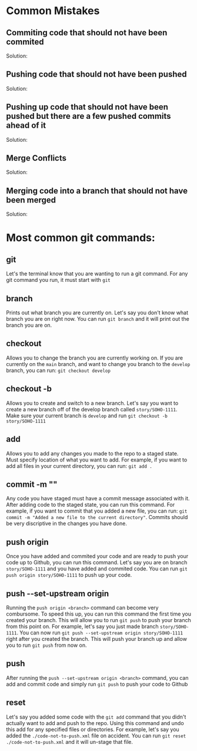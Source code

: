 # Common Mistakes
## Commiting code that should not have been commited
Solution:
## Pushing code that should not have been pushed
Solution:
## Pushing up code that should not have been pushed but there are a few pushed commits ahead of it
Solution:
## Merge Conflicts
Solution:
## Merging code into a branch that should not have been merged
Solution:
# Most common git commands:

## git
Let's the terminal know that you are wanting to run a git command. For any git command you run, it must start with `git`

## branch
Prints out what branch you are currently on. Let's say you don't know what branch you are on right now. You can run `git branch` and it will print out the branch you are on.

## checkout <branch name>
Allows you to change the branch you are currently working on. If you are currently on the `main` branch, and want to change you branch to the `develop` branch,
you can run: `git checkout develop`

## checkout -b <branch name>
Allows you to create and switch to a new branch. Let's say you want to create a new branch off of the develop branch called `story/SOHO-1111`. Make sure your current branch is `develop`
and run `git checkout -b story/SOHO-1111`

## add <directory>
Allows you to add any changes you made to the repo to a staged state. Must specify location of what you want to add. For example, if you want to add all files in your current directory,
you can run: `git add .`

## commit -m "<message>"
Any code you have staged must have a commit message associated with it. After adding code to the staged state, you can run this command. For example, if you want to commit that you added a new file,
you can run: `git commit -m "Added a new file to the current directory"`. Commits should be very discriptive in the changes you have done.

## push origin <branch>
Once you have added and commited your code and are ready to push your code up to Github, you can run this command. Let's say you are on branch `story/SOHO-1111` and you have added and commited code.
You can run `git push origin story/SOHO-1111` to push up your code.

## push --set-upstream origin <branch>
Running the `push origin <branch>` command can become very combursome. To speed this up, you can run this command the first time you created your branch. This will allow you to run `git push` to push your branch from this point on. For example, let's say you just made branch `story/SOHO-1111`. You can now run `git push --set-upstream origin story/SOHO-1111` right after you created the branch. This will push your branch up and allow you to run `git push` from now on.

## push
After running the `push --set-upstream origin <branch>` command, you can add and commit code and simply run `git push` to push your code to Github

## reset <directory>
Let's say you added some code with the `git add` command that you didn't actually want to add and push to the repo. Using this command and undo this add for any specified files or directories. For example, let's say you added the `./code-not-to-push.xml` file on accident. You can run `git reset ./code-not-to-push.xml` and it will un-stage that file.